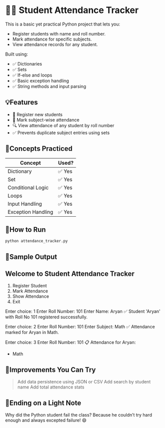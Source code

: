 # 🧑‍🎓 Student Attendance Tracker
This is a basic yet practical Python project that lets you:
- Register students with name and roll number.
- Mark attendance for specific subjects.
- View attendance records for any student.

Built using:
- ✅ Dictionaries
- ✅ Sets
- ✅ If-else and loops
- ✅ Basic exception handling
- ✅ String methods and input parsing


## 💡Features
- 📌 Register new students
- 📝 Mark subject-wise attendance
- 🔍 View attendance of any student by roll number
- ✅ Prevents duplicate subject entries using sets


## 🧠Concepts Practiced
| Concept           | Used? |
|------------------|-------|
| Dictionary        | ✅ Yes |
| Set               | ✅ Yes |
| Conditional Logic | ✅ Yes |
| Loops             | ✅ Yes |
| Input Handling    | ✅ Yes |
| Exception Handling| ✅ Yes |


## 🚀How to Run
```bash
python attendance_tracker.py
```

## 📸Sample Output

Welcome to Student Attendance Tracker
-------------------------------------
1. Register Student
2. Mark Attendance
3. Show Attendance
4. Exit

Enter choice: 1
Enter Roll Number: 101
Enter Name: Aryan
✅ Student 'Aryan' with Roll No 101 registered successfully.

Enter choice: 2
Enter Roll Number: 101
Enter Subject: Math
✅ Attendance marked for Aryan in Math.

Enter choice: 3
Enter Roll Number: 101
📋 Attendance for Aryan:
- Math


## 🎯Improvements You Can Try
> Add data persistence using JSON or CSV
> Add search by student name
> Add total attendance stats


## 🧁Ending on a Light Note
Why did the Python student fail the class?
Because he couldn’t try hard enough and always excepted failure! 😄
